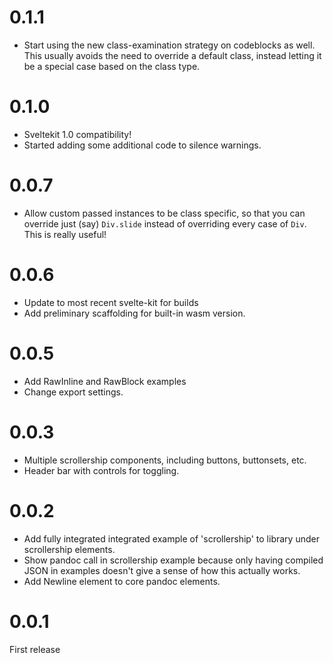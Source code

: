 # 0.1.1

- Start using the new class-examination strategy on codeblocks as well. This usually
  avoids the need to override a default class, instead letting it be a special case based
  on the class type.

# 0.1.0

- Sveltekit 1.0 compatibility!
- Started adding some additional code to silence warnings.

# 0.0.7

- Allow custom passed instances to be class specific, so that you can override just (say) `Div.slide` instead of
  overriding every case of `Div`. This is really useful!

# 0.0.6

- Update to most recent svelte-kit for builds
- Add preliminary scaffolding for built-in wasm version.

# 0.0.5

- Add RawInline and RawBlock examples
- Change export settings.

# 0.0.3

- Multiple scrollership components, including buttons, buttonsets, etc.
- Header bar with controls for toggling.

# 0.0.2

- Add fully integrated integrated example of 'scrollership' to library under scrollership elements.
- Show pandoc call in scrollership example because only having compiled
  JSON in examples doesn't give a sense of how this actually works.
- Add Newline element to core pandoc elements.

# 0.0.1

First release
